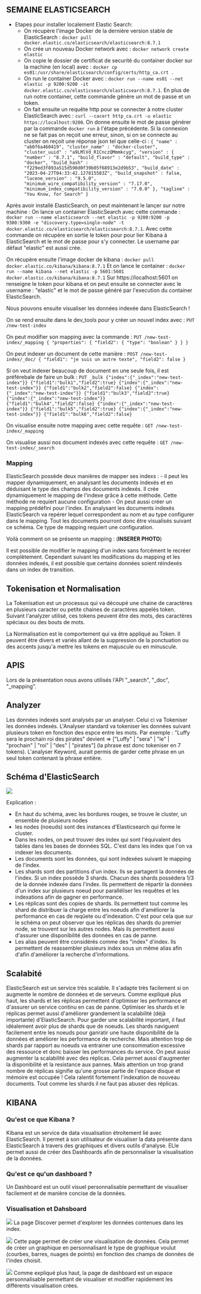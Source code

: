 ## SEMAINE ELASTICSEARCH

- Etapes pour installer localement Elastic Search: 
    - On récupère l'image Docker de la dernière version stable de ElasticSearch : `docker pull docker.elastic.co/elasticsearch/elasticsearch:8.7.1`
    - On crée un nouveau Docker network avec : `docker network create elastic`
    - On copie le dossier de certificat de securité du container docker sur la machine (en local) avec : `docker cp es01:/usr/share/elasticsearch/config/certs/http_ca.crt .`
    - On run le container Docker avec : `docker run --name es01 --net elastic -p 9200:9200 -it docker.elastic.co/elasticsearch/elasticsearch:8.7.1`. En plus de run notre container, cette commande génère un mot de passe et un token.
    - On fait ensuite un requête http pour se connecter à notre cluster ElasticSearch avec : `curl --cacert http_ca.crt -u elastic https://localhost:9200`. On donne ensuite le mot de passe générer par la commande `docker run` à l'étape précédente. 
    Si la connexion ne se fait pas on reçoit une erreur, sinon, si on se connecte au cluster on reçoit une réponse json tel que celle-ci : 
    `{
  "name" : "ab0f6a460419",
  "cluster_name" : "docker-cluster",
  "cluster_uuid" : "a9LMlVd_R1CnczQMmmkcyg",
  "version" : {
    "number" : "8.7.1",
    "build_flavor" : "default",
    "build_type" : "docker",
    "build_hash" : "f229ed3f893a515d590d0f39b05f68913e2d9b53",
    "build_date" : "2023-04-27T04:33:42.127815583Z",
    "build_snapshot" : false,
    "lucene_version" : "9.5.0",
    "minimum_wire_compatibility_version" : "7.17.0",
    "minimum_index_compatibility_version" : "7.0.0"
  },
  "tagline" : "You Know, for Search"
}`

Après avoir installé ElasticSearch, on peut maintenant le lançer sur notre machine : 
    On lance un container ElasticSearch avec cette commande : `docker run --name elasticsearch --net elastic -p 9200:9200 -p 9300:9300 -e "discovery.type=single-node" -t docker.elastic.co/elasticsearch/elasticsearch:8.7.1`. Avec cette commande on récupère en sortie le token pour pour lier Kibana à ElasticSearch et le mot de passe pour s'y connecter. Le username par défaut "elastic" est aussi crée. 

On récupère ensuite l'image docker de kibana : `docker pull docker.elastic.co/kibana/kibana:8.7.1`
Et on lance le container : `docker run --name kibana --net elastic -p 5601:5601 docker.elastic.co/kibana/kibana:8.7.1`
Sur https://localhost:5601 on renseigne le token pour kibana et on peut ensuite se connecter avec le username : "elastic" et le mot de passe généré par l'execution du container ElasticSearch. 

Nous pouvons ensuite visualiser les données indexée dans ElasticSearch !


On se rend ensuite dans le dev_tools pour y créer un nouvel index avec : ``PUT /new-test-index``

On peut modifier son mapping avec la commande : 
``
PUT /new-test-index/_mapping
{
  "properties": {
    "field2": {
      "type": "boolean"
    }
  }
}
``

On peut indexer un document de cette manière : 
``
POST /new-test-index/_doc/
{
  "field1": "je suis un autre texte",
  "field2": false
}
``

Si on veut indexer beaucoup de document en une seule fois, il est préférebale de faire un bulk : 
``PUT _bulk
{"index":{"_index":"new-test-index"}}
{"field1":"bulk1","field2":true}
{"index":{"_index":"new-test-index"}}
{"field1":"bulk2","field2":false}
{"index":{"_index":"new-test-index"}}
{"field1":"bulk3","field2":true}
{"index":{"_index":"new-test-index"}}
{"field1":"bulk4","field2":false}
{"index":{"_index":"new-test-index"}}
{"field1":"bulk5","field2":true}
{"index":{"_index":"new-test-index"}}
{"field1":"bulk6","field2":false}``

On visualise ensuite notre mapping avec cette requête : ``GET /new-test-index/_mapping``

On visualise aussi nos document indexés avec cette requête : ``GET /new-test-index/_search``


### Mapping
  ElasticSearch possède deux manières de mapper ses indexs : 
    - il peut les mapper dynamiquement, en analysant les documents indexés et en déduisant le type des champs des documents indexés. 
      Il crée dynamiquement le mapping de l'indexe grâce à cette méthode. Cette méthode ne requiert aucune configuration
    - On peut aussi créer un mapping prédéfini pour l'index. En analysant les documents indexés ElasticSearch va repérer lequel correspondent au nom et au type configurer dans le mapping. Tout les documents pourront donc être visualisés suivant ce schéma. Ce type de mapping requiert une configuration. 

  Voilà comment on se présente un mapping : (**INSERER PHOTO**)

  Il est possible de modifier le mapping d'un index sans forcément le recréer complètement. Cependant suivant les modifications du mapping et les données indexés, il est possible que certains données soient réindexés dans un index de transition. 

## Tokenisation et Normalisation 
  La Tokenisation est un processus qui va découpé une chaine de caractères en plusieurs caracter ou petite chaines de caractères appelés token. Suivant l'analyzer utilisé, ces tokens peuvent être des mots, des caractères spéciaux ou des bouts de mots.

  La Normalisation est le comportement qui va être appliqué au Token. Il peuvent être divers et variés allant de la suppression de la ponctuation ou des accents jusqu'a mettre les tokens en majuscule ou en minuscule. 

## APIS 
  Lors de la présentation nous avons utilisés l'API "_search", "_doc", "_mapping". 

## Analyzer
  Les données indexés sont analysés par un analyser. Celui ci va Tokeniser les données indexés. L'Analyser standard va tokeniser les données suivant plusieurs token en fonction des espce entre les mots. 
  Par exemple : "Luffy sera le prochain roi des pirates" devient => ["Luffy" | "sera" | "le" | "prochain" | "roi" | "des" | "pirates"] (la phrase est donc tokeniser en 7 tokens).
  L'analyser Keyword, aurait permis de garder cette phrase en un seul token contenant la phrase entière. 


## Schéma d'ElasticSearch

![](assets/schema-ES.png)

Explication : 
  - En haut du schéma, avec les bordures rouges, se trouve le cluster, un ensemble de plusieurs nodes
  - les nodes (noeuds) sont des instances d'Elasticsearch qui forme le cluster. 
  - Dans les nodes, on peut trouver des index qui sont l'équivalent des tables dans les bases de données SQL. C'est dans les index que l'on va indexer les documents.
  - Les documents sont les données, qui sont indexées suivant le mapping de l'index.
  - Les shards sont des partitions d'un index. Ils se partagent la données de l'index. Si un index possède 3 shards. Chacun des shards possèdera 1/3 de la donnée indexée dans l'index. Ils permettent de répartir la données d'un index sur plusieurs noeud pour paralléliser les requêtes et les indexations afin de gagner en performance. 
  - Les réplicas sont des copies de shards. Ils permettent tout comme les shard de distribuer la charge entre les noeuds afin d'améliorer la performance en cas de reqûete ou d'indexation. C'est pour cela que sur le schéma on peut observer que les réplicas des shards du premier node, se trouvent sur les autres nodes. Mais ils permettent aussi d'assurer une disponibilité des données en cas de panne.
  - Les alias peuvent être considérés comme des "index" d'index. Ils permettent de reassembler plusieurs index sous un même alias afin d'afin d'améliorer la recherche d'informations. 


## Scalabité

ElasticSearch est un service très scalable. Il s'adapte très facilement si on augmente le nombre de données et de serveurs. Comme expliqué plus haut, les shards et les réplicas permettent d'optimiser les performance et d'assurer un service continu en cas de panne. Optimiser les shards et le réplicas permet aussi d'améliorer grandement la scalabilité (déjà importante) d'ElasticSearch. 
Pour garder une scalabilité important, il faut idéalement avoir plus de shards que de noeuds. Les shards naviguent facilement entre les noeuds pour ganratir une haute disponibilité de la données et améliorer les performance de recherche. Mais attention trop de shards par rapport au noeuds va entrainer une consommation excessive des ressource et donc baisser les performances du service. 
On peut aussi augmenter la scalabilité avec des réplicas. Cela permet aussi d'augmenter la disponibilité et la resistance aux pannes. Mais attention un trop grand nombre de réplicas signifie qu'une grosse partie de l'espace disque et mémoire est occupée ! Cela ralentit fortement l'indexation de nouveau documents. Tout comme les shards il ne faut pas abuser des réplicas. 

## KIBANA

### Qu'est ce que Kibana ?
Kibana est un service de data visualisation étroitement lié avec ElasticSearch. Il permet à son utilisateur de visualiser la data présente dans ElasticSearch à travers des graphiques et divers outils d'analyse. ELle permet aussi de créer des Dashboards afin de personnaliser la visualisation de la données. 

### Qu'est ce qu'un dashboard ? 
Un Dashboard est un outil visuel personnalisable permettant de visualiser facilement et de manière concise de la données. 

### Visualisation et Dahsboard

![](assets/discover.png)
La page Discover permet d'explorer les données contenues dans les index.

![](assets/visualization.png)
Cette page permet de créer une visualisation de données. Cela permet de créer un graphique en personnalisant le type de graphique voulut (courbes, barres, nuages de points) en fonction des champs de données de l'index choisit. 

![](assets/dahsboard.png)
Comme expliqué plus haut, la page de dashboard est un espace personnalisable permettant de visualiser et modifier rapidement les différents visualisation crées. 


